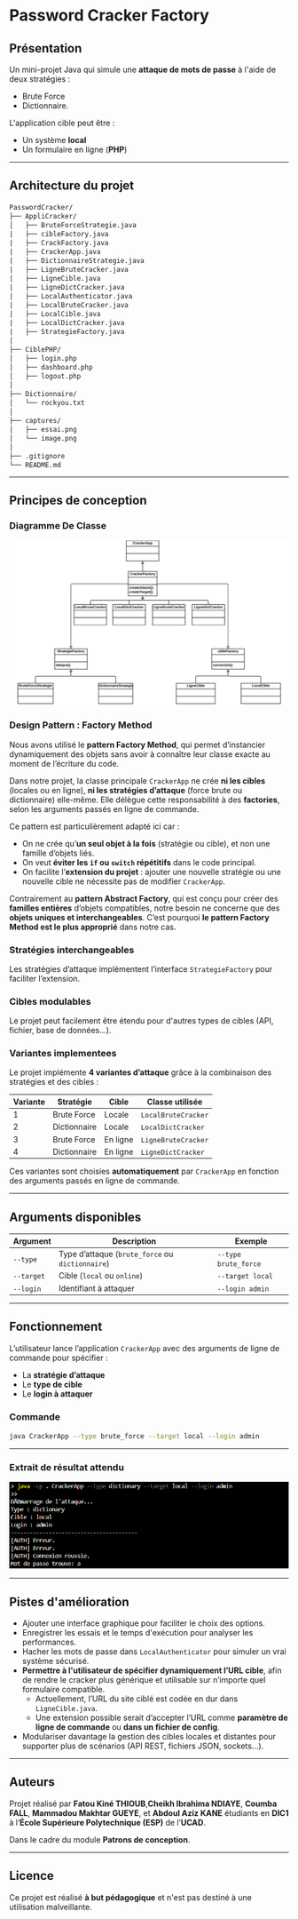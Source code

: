 # Password Cracker Factory

## Présentation
Un mini-projet Java qui simule une **attaque de mots de passe** à l'aide de deux stratégies : 
- Brute Force 
- Dictionnaire. 

L'application cible peut être : 
- Un système **local**
- Un formulaire en ligne (**PHP**)

---

## Architecture du projet
```
PasswordCracker/
├── AppliCracker/
│   ├── BruteForceStrategie.java
|   ├── cibleFactory.java
|   ├── CrackFactory.java
|   ├── CrackerApp.java
|   ├── DictionnaireStrategie.java
|   ├── LigneBruteCracker.java
|   ├── LigneCible.java
|   ├── LigneDictCracker.java
|   ├── LocalAuthenticator.java
|   ├── LocalBruteCracker.java
|   ├── LocalCible.java
|   ├── LocalDictCracker.java
|   ├── StrategieFactory.java
│
├── CiblePHP/
│   ├── login.php
│   ├── dashboard.php
│   ├── logout.php
│
├── Dictionnaire/
│   └── rockyou.txt
│
├── captures/
│   ├── essai.png
│   └── image.png
│
├── .gitignore
└── README.md
```

---

## Principes de conception

### Diagramme De Classe
![Diagramme UML](captures/image.png)

### Design Pattern : Factory Method
Nous avons utilisé le **pattern Factory Method**, qui permet d’instancier dynamiquement des objets sans avoir à connaître leur classe exacte au moment de l’écriture du code.

Dans notre projet, la classe principale `CrackerApp` ne crée **ni les cibles** (locales ou en ligne), **ni les stratégies d’attaque** (force brute ou dictionnaire) elle-même. Elle délègue cette responsabilité à des **factories**, selon les arguments passés en ligne de commande.

Ce pattern est particulièrement adapté ici car :
- On ne crée qu’**un seul objet à la fois** (stratégie ou cible), et non une famille d’objets liés.
- On veut **éviter les `if` ou `switch` répétitifs** dans le code principal.
- On facilite l’**extension du projet** : ajouter une nouvelle stratégie ou une nouvelle cible ne nécessite pas de modifier `CrackerApp`.

Contrairement au **pattern Abstract Factory**, qui est conçu pour créer des **familles entières** d’objets compatibles, notre besoin ne concerne que des **objets uniques et interchangeables**. C’est pourquoi **le pattern Factory Method est le plus approprié** dans notre cas.

### Stratégies interchangeables
Les stratégies d’attaque implémentent l’interface `StrategieFactory` pour faciliter l’extension.

### Cibles modulables
Le projet peut facilement être étendu pour d'autres types de cibles (API, fichier, base de données...).

### Variantes implementees
Le projet implémente **4 variantes d’attaque** grâce à la combinaison des stratégies et des cibles :

| Variante | Stratégie     | Cible       | Classe utilisée                  |
|----------|----------------|-------------|----------------------------------|
| 1        | Brute Force    | Locale      | `LocalBruteCracker`              |
| 2        | Dictionnaire   | Locale      | `LocalDictCracker`              |
| 3        | Brute Force    | En ligne    | `LigneBruteCracker`             |
| 4        | Dictionnaire   | En ligne    | `LigneDictCracker`              |

Ces variantes sont choisies **automatiquement** par `CrackerApp` en fonction des arguments passés en ligne de commande.

---

## Arguments disponibles
| Argument        | Description                                           | Exemple             |
|-----------------|-------------------------------------------------------|---------------------|
| `--type`        | Type d’attaque (`brute_force` ou `dictionnaire`)      | `--type brute_force`|
| `--target`      | Cible (`local` ou `online`)                           | `--target local`    |
| `--login`       | Identifiant à attaquer                                | `--login admin`     |

---

## Fonctionnement
L’utilisateur lance l’application `CrackerApp` avec des arguments de ligne de commande pour spécifier :
- La **stratégie d’attaque**
- Le **type de cible**
- Le **login à attaquer**

### Commande
```bash
java CrackerApp --type brute_force --target local --login admin
```

---

### Extrait de résultat attendu
![sortie](captures/essai.png)

---

## Pistes d'amélioration
- Ajouter une interface graphique pour faciliter le choix des options.
- Enregistrer les essais et le temps d'exécution pour analyser les performances.
- Hacher les mots de passe dans `LocalAuthenticator` pour simuler un vrai système sécurisé.
- **Permettre à l'utilisateur de spécifier dynamiquement l’URL cible**, afin de rendre le cracker plus générique et utilisable sur n’importe quel formulaire compatible.
    - Actuellement, l’URL du site ciblé est codée en dur dans `LigneCible.java`.
    - Une extension possible serait d’accepter l’URL comme **paramètre de ligne de commande** ou **dans un fichier de config**.
- Modulariser davantage la gestion des cibles locales et distantes pour supporter plus de scénarios (API REST, fichiers JSON, sockets...).

---

## Auteurs
Projet réalisé par **Fatou Kiné THIOUB**,**Cheikh Ibrahima NDIAYE**, **Coumba FALL**, **Mammadou Makhtar GUEYE**, et **Abdoul Aziz KANE** étudiants en **DIC1** à l’**École Supérieure Polytechnique (ESP)** de l’**UCAD**.

Dans le cadre du module **Patrons de conception**.

---

## Licence
Ce projet est réalisé **à but pédagogique** et n'est pas destiné à une utilisation malveillante.
